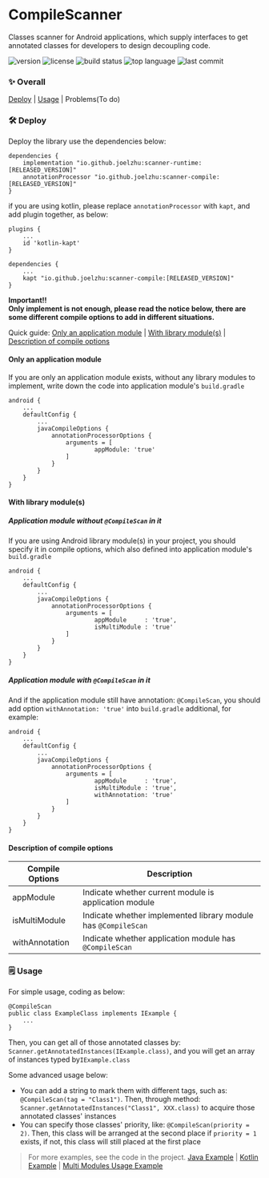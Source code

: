 # CompileScanner
Classes scanner for Android applications, which supply interfaces to get annotated classes for developers to design decoupling code.

![version](https://img.shields.io/maven-central/v/io.github.joelzhu/scanner-runtime?color=blue&label=version&style=for-the-badge)
![license](https://img.shields.io/github/license/JoelZhu/CompileScanner?style=for-the-badge)
![build status](https://img.shields.io/github/actions/workflow/status/JoelZhu/CompileScanner/android.yml?branch=main&style=for-the-badge)
![top language](https://img.shields.io/github/languages/top/JoelZhu/CompileScanner?color=orange&style=for-the-badge)
![last commit](https://img.shields.io/github/last-commit/JoelZhu/CompileScanner?color=pink&label=commited&style=for-the-badge)

### ✨ Overall
<a href="#%EF%B8%8F-deploy">Deploy</a> | <a href="#%EF%B8%8F-usage">Usage</a> | Problems(To do)

### 🛠️ Deploy
Deploy the library use the dependencies below:
```
dependencies {
    implementation "io.github.joelzhu:scanner-runtime:[RELEASED_VERSION]"
    annotationProcessor "io.github.joelzhu:scanner-compile:[RELEASED_VERSION]"
}
```
if you are using kotlin, please replace ```annotationProcessor``` with ```kapt```, and add plugin together, as below:
```
plugins {
    ...
    id 'kotlin-kapt'
}

dependencies {
    ...
    kapt "io.github.joelzhu:scanner-compile:[RELEASED_VERSION]"
}
```

**Important!!  
Only implement is not enough, please read the notice below, there are some different compile options to add in different situations.**

Quick guide: <a href="#only-an-application-module">Only an application module</a> | <a href="#with-library-modules">With library module(s)</a> | <a href="#description-of-compile-options">Description of compile options</a>

#### Only an application module
If you are only an application module exists, without any library modules to implement, write down the code into application module's ```build.gradle```
```
android {
    ...
    defaultConfig {
        ...
        javaCompileOptions {
            annotationProcessorOptions {
                arguments = [
                        appModule: 'true'
                ]
            }
        }
    }
}
```

#### With library module(s)
##### Application module without ```@CompileScan``` in it
If you are using Android library module(s) in your project, you should specify it in compile options, which also defined into application module's ```build.gradle```
```
android {
    ...
    defaultConfig {
        ...
        javaCompileOptions {
            annotationProcessorOptions {
                arguments = [
                        appModule     : 'true',
                        isMultiModule : 'true'
                ]
            }
        }
    }
}
```
##### Application module with ```@CompileScan``` in it
And if the application module still have annotation: ```@CompileScan```, you should add option ```withAnnotation: 'true'``` into ```build.gradle``` additional, for example:
```
android {
    ...
    defaultConfig {
        ...
        javaCompileOptions {
            annotationProcessorOptions {
                arguments = [
                        appModule     : 'true',
                        isMultiModule : 'true',
                        withAnnotation: 'true'
                ]
            }
        }
    }
}
```
#### Description of compile options
|Compile Options|Description|
|----|----|
|appModule|Indicate whether current module is application module|
|isMultiModule|Indicate whether implemented library module has ```@CompileScan```|
|withAnnotation|Indicate whether application module has ```@CompileScan```|
### 🗒️ Usage
For simple usage, coding as below:
```
@CompileScan
public class ExampleClass implements IExample {
    ...
}
```
Then, you can get all of those annotated classes by: ```Scanner.getAnnotatedInstances(IExample.class)```, and you will get an array of instances typed by```IExample.class```

Some advanced usage below:
* You can add a string to mark them with different tags, such as: ```@CompileScan(tag = "Class1")```. Then, through method: ```Scanner.getAnnotatedInstances("Class1", XXX.class)``` to acquire those annotated classes' instances
* You can specify those classes' priority, like: ```@CompileScan(priority = 2)```. Then, this class will be arranged at the second place if ```priority = 1``` exists, if not, this class will still placed at the first place
> For more examples, see the code in the project. [Java Example](https://github.com/JoelZhu/CompileScanner/tree/main/app_sample_java) | [Kotlin Example](https://github.com/JoelZhu/CompileScanner/tree/main/app_sample_kotlin) | [Multi Modules Usage Example](https://github.com/JoelZhu/CompileScanner/tree/main/app_sample_multimodule_app)
